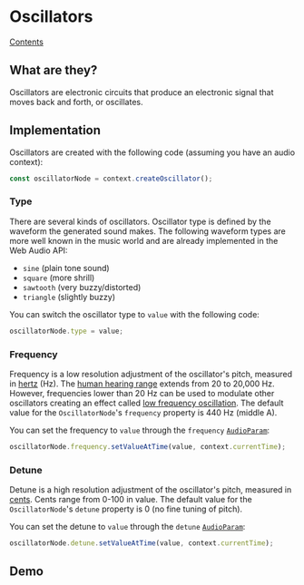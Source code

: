 # Oscillators

[Contents](./)

## What are they?

Oscillators are electronic circuits that produce an electronic signal that moves back and forth, or oscillates.

## Implementation

Oscillators are created with the following code (assuming you have an audio context):

```javascript
const oscillatorNode = context.createOscillator();
```

### Type

There are several kinds of oscillators.  Oscillator type is defined by the waveform the generated sound makes.  The following waveform types are more well known in the music world and are already implemented in the Web Audio API:

- `sine` (plain tone sound)
- `square` (more shrill)
- `sawtooth` (very buzzy/distorted)
- `triangle` (slightly buzzy)

You can switch the oscillator type to `value` with the following code:

```javascript
oscillatorNode.type = value;
```

### Frequency

Frequency is a low resolution adjustment of the oscillator's pitch, measured in [hertz](https://en.wikipedia.org/wiki/Hertz) (Hz).  The [human hearing range](https://en.wikipedia.org/wiki/Hearing_range#Humans) extends from 20 to 20,000 Hz.  However, frequencies lower than 20 Hz can be used to modulate other oscillators creating an effect called [low frequency oscillation](https://en.wikipedia.org/wiki/Low-frequency_oscillation). The default value for the `OscillatorNode`'s `frequency` property is 440 Hz (middle A).

You can set the frequency to `value` through the `frequency` [`AudioParam`](./audio-params):

```javascript
oscillatorNode.frequency.setValueAtTime(value, context.currentTime);
```

### Detune

Detune is a high resolution adjustment of the oscillator's pitch, measured in [cents][1].  Cents range from 0-100 in value.  The default value for the `OscillatorNode`'s `detune` property is 0 (no fine tuning of pitch).

[1]: https://en.wikipedia.org/wiki/Cent_(music)

You can set the detune to `value` through the `detune` [`AudioParam`](./audio-params):

```javascript
oscillatorNode.detune.setValueAtTime(value, context.currentTime);
```

## Demo

<demo-snippet>
    <template>
        <div>
            <button onclick="startTone()">Start</button>
            <button onclick="endTone()">Stop</button>
        </div>
        <div>
            <button onclick="changeTo('sine')">Sine</button>
            <button onclick="changeTo('square')">Square</button>
            <button onclick="changeTo('sawtooth')">Sawtooth</button>
            <button onclick="changeTo('triangle')">Triangle</button>
        </div>
        <div>
            Frequency: <span id="frequency-value">440</span> <input type="range" min="0" max="20000" value="440" oninput="changeFrequency(value)">
        </div>
        <div>
            Detune: <span id="detune-value">0</span> <input type="range" min="-100" max="100" value="0" oninput="changeDetune(value)">
        </div>
        <script>
            const context = new AudioContext();
            let oscillatorNode;
            const startTone = function() {
                if(oscillatorNode) endTone();
                oscillatorNode = context.createOscillator();
                oscillatorNode.connect(context.destination);
                oscillatorNode.start();
            }
            const endTone = function() {
                oscillatorNode.stop();
            }
            const changeTo = function(type) {
                oscillatorNode.type = type;
            }
            const changeFrequency = function(frequency) {
                oscillatorNode.frequency.setValueAtTime(frequency, context.currentTime);
            }
            const changeDetune = function(detune) {
                oscillatorNode.detune.setValueAtTime(detune, context.currentTime);
            }
        </script>
    </template>
</demo-snippet>